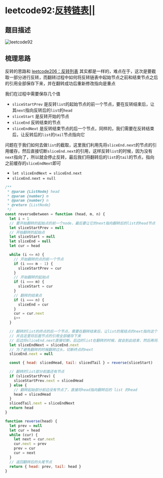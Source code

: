 # leetcode92:[反转链表||](https://leetcode-cn.com/problems/reverse-linked-list-ii/)

## 题目描述

![leetcode92](https://blog-1256985533.cos.ap-nanjing.myqcloud.com/img/leetcode92_reverseBetween.png)

## 梳理思路

反转的思路和 [leetcode206：反转列表](./leetcode206:翻转链表.md) 其实都是一样的，难点在于，这次是要截取一部分进行反转，而翻转过程中如何将反转链表中起始节点之前和结束节点之后的引用全部保存下来，并在翻转成功后重新修改指向是重点

我们在过程中需要保存几个值

- `sliceStartPrev` 是反转`list`的起始节点的前一个节点，要在反转结束后，让其`next`指向反转后的`list`的`head`
- `sliceStart` 是反转开始的节点
- `sliceEnd` 反转结束的节点
- `sliceEndNext` 是反转结束节点的后一个节点，同样的，我们需要在反转结束后，让反转后的`list`的`tail`节点指向它

问题在于我们如何去做`list`的截取，这里我们利用先将`sliceEnd.next`的节点的引用缓存，然后直接切断`sliceEnd.next`的引用，这样反转`list`的时候，因为没有`next`指向了，所以就会停止反转，最后我们将翻转后的`list`的`tail`的节点，指向之前缓存的`sliceEndNext`即可

- `let sliceEndNext = sliceEnd.next`
- `sliceEnd.next = null`

```javascript
/**
 * @param {ListNode} head
 * @param {number} m
 * @param {number} n
 * @return {ListNode}
 */
const reverseBetween = function (head, m, n) {
  let i = 1
  // 要开始翻转的起始点的前一个node，最后要让它的next指向翻转后的list的head节点
  let sliceStartPrev = null
  // 开始翻转的起始点
  let sliceStart = null
  let sliceEnd = null
  let cur = head

  while (i <= n) {
    // 开始翻转的点的前一个节点
    if (i === m - 1) {
      sliceStartPrev = cur
    }
    // 开始翻转的起始点
    if (i === m) {
      sliceStart = cur
    }
    // 翻转的结束点
    if (i === n) {
      sliceEnd = cur
    }
    cur = cur.next
    i++
  }

  // 翻转的list的终点的后一个节点，需要在翻转结束后，让list的尾结点的next指向这个节点
  // 并且这里将后面节点的引用全部缓存下来
  // 后边将sliceEnd.next直接切断，后边的list在翻转的时候，就会到此结束，然后再将翻转后的list的tail节点指向刚刚缓存的sliceEndNext节点
  let sliceEndNext = sliceEnd.next
  // 为了避免翻转的时候翻转过头，切断终点的next
  sliceEnd.next = null

  const { head: slicedHead, tail: slicedTail } = reverse(sliceStart)

  // 翻转的list部分前面还有节点
  if (sliceStartPrev) {
    sliceStartPrev.next = slicedHead
  } else {
    // 翻转起始部分前边没有节点了，直接将head指向翻转后的 list 的head
    head = slicedHead
  }
  slicedTail.next = sliceEndNext
  return head
}

function reverse(head) {
  let prev = null
  let cur = head
  while (cur) {
    let next = cur.next
    cur.next = prev
    prev = cur
    cur = next
  }
  // 返回翻转后的头尾节点
  return { head: prev, tail: head }
}
```
